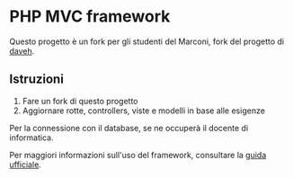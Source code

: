# PHP MVC framework

Questo progetto è un fork per gli studenti del Marconi, fork del progetto di [daveh](https://github.com/daveh/php-mvc).

## Istruzioni
1. Fare un fork di questo progetto
1. Aggiornare rotte, controllers, viste e modelli in base alle esigenze

Per la connessione con il database, se ne occuperà il docente di informatica.

Per maggiori informazioni sull'uso del framework, consultare la [guida ufficiale](https://github.com/daveh/php-mvc/blob/master/README.md).

